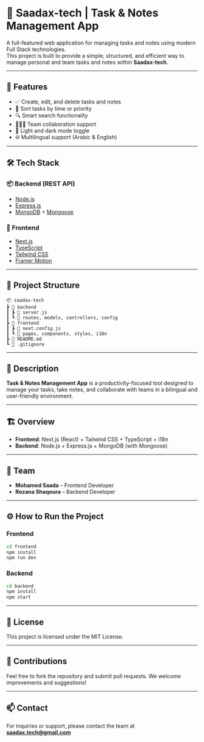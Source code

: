 
# 📌 Saadax-tech | Task & Notes Management App

A full-featured web application for managing tasks and notes using modern Full Stack technologies.  
This project is built to provide a simple, structured, and efficient way to manage personal and team tasks and notes within **Saadax-tech**.

---

## 🚀 Features

- ✅ Create, edit, and delete tasks and notes
- 📅 Sort tasks by time or priority
- 🔍 Smart search functionality
- 🧑‍🤝‍🧑 Team collaboration support
- 🌙 Light and dark mode toggle
- 🌐 Multilingual support (Arabic & English)

---

## 🛠️ Tech Stack

### 📦 Backend (REST API)
- [Node.js](https://nodejs.org/)
- [Express.js](https://expressjs.com/)
- [MongoDB](https://www.mongodb.com/) + [Mongoose](https://mongoosejs.com/)

### 🎨 Frontend
- [Next.js](https://nextjs.org/)
- [TypeScript](https://www.typescriptlang.org/)
- [Tailwind CSS](https://tailwindcss.com/)
- [Framer Motion](https://www.framer.com/motion/)

---

## 🧩 Project Structure

```
📦 saadax-tech
┣ 📂 backend
┃ ┣ 📜 server.js
┃ ┗ 📂 routes, models, controllers, config
┣ 📂 frontend
┃ ┣ 📜 next.config.js
┃ ┗ 📂 pages, components, styles, i18n
┣ 📜 README.md
┗ 📜 .gitignore
```

---

## 📝 Description

**Task & Notes Management App** is a productivity-focused tool designed to manage your tasks, take notes, and collaborate with teams in a bilingual and user-friendly environment.

---

## 🏗️ Overview

- **Frontend**: Next.js (React) + Tailwind CSS + TypeScript + i18n
- **Backend**: Node.js + Express.js + MongoDB (with Mongoose)

---

## 👥 Team

- **Mohamed Saada** – Frontend Developer  
- **Rozana Shaqoura** – Backend Developer  

---

## ⚙️ How to Run the Project

### Frontend

```bash
cd frontend
npm install
npm run dev
```

### Backend

```bash
cd backend
npm install
npm start
```

---

## 📄 License

This project is licensed under the MIT License.

---

## 🌟 Contributions

Feel free to fork the repository and submit pull requests. We welcome improvements and suggestions!

---

## 📫 Contact

For inquiries or support, please contact the team at **saadax.tech@gmail.com**
